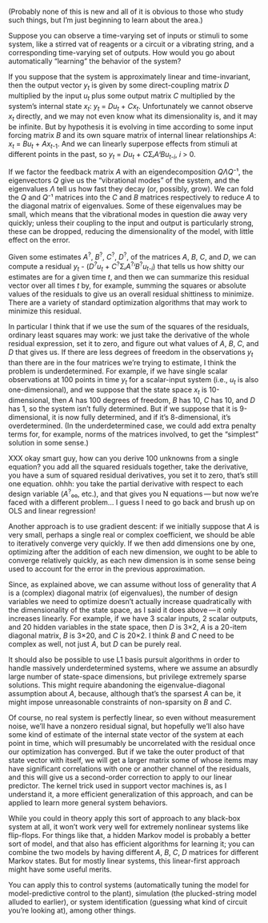 (Probably none of this is new and all of it is obvious to those who
study such things, but I’m just beginning to learn about the area.)

Suppose you can observe a time-varying set of inputs or stimuli to
some system, like a stirred vat of reagents or a circuit or a
vibrating string, and a corresponding time-varying set of outputs.
How would you go about automatically “learning” the behavior of the
system?

If you suppose that the system is approximately linear and
time-invariant, then the output vector *y<sub>t</sub>* is given by
some direct-coupling matrix *D* multiplied by the input
*u<sub>t</sub>* plus some output matrix *C* multiplied by the system’s
internal state *x<sub>t</sub>*: *y<sub>t</sub>* = *Du<sub>t</sub>* +
*Cx<sub>t</sub>*.  Unfortunately we cannot observe *x<sub>t</sub>*
directly, and we may not even know what its dimensionality is, and it
may be infinite.  But by hypothesis it is evolving in time according
to some input forcing matrix *B* and its own square matrix of internal
linear relationships *A*: *x<sub>t</sub>* = *Bu<sub>t</sub>* +
*Ax*<sub>*t*-1</sub>.  And we can linearly superpose effects from
stimuli at different points in the past, so *y<sub>t</sub>* =
*Du<sub>t</sub>* + *C*Σ*ᵢAⁱBu*<sub>*t*-*i*</sub>, *i* > 0.

If we factor the feedback matrix *A* with an eigendecomposition
*QΛQ*⁻¹, the eigenvectors *Q* give us the “vibrational modes” of the
system, and the eigenvalues *Λ* tell us how fast they decay (or,
possibly, grow).  We can fold the *Q* and *Q*⁻¹ matrices into the *C*
and *B* matrices respectively to reduce *A* to the diagonal matrix of
eigenvalues.  Some of these eigenvalues may be small, which means that
the vibrational modes in question die away very quickly; unless their
coupling to the input and output is particularly strong, these can be
dropped, reducing the dimensionality of the model, with little effect
on the error.

Given some estimates *A*<sup>?</sup>, *B*<sup>?</sup>,
*C*<sup>?</sup>, *D*<sup>?</sup>, of the matrices *A*, *B*, *C*, and
*D*, we can compute a residual *y<sub>t</sub>* -
(*D<sup>?</sup>u<sub>t</sub>* +
*C*<sup>?</sup>Σ*ᵢA*<sup>?</sup>*ⁱB*<sup>?</sup>*u*<sub>*t*-*i*</sub>)
that tells us how shitty our estimates are for a given time *t*, and
then we can summarize this residual vector over all times *t* by, for
example, summing the squares or absolute values of the residuals to
give us an overall residual shittiness to minimize.  There are a
variety of standard optimization algorithms that may work to minimize
this residual.

In particular I think that if we use the sum of the squares of the
residuals, ordinary least squares may work: we just take the
derivative of the whole residual expression, set it to zero, and
figure out what values of *A*, *B*, *C*, and *D* that gives us.  If
there are less degrees of freedom in the observations *y<sub>t</sub>*
than there are in the four matrices we’re trying to estimate, I think
the problem is underdetermined.  For example, if we have single scalar
observations at 100 points in time *y<sub>t</sub>* for a scalar-input
system (i.e., *u<sub>t</sub>* is also one-dimensional), and we suppose
that the state space *x<sub>t</sub>* is 10-dimensional, then *A* has
100 degrees of freedom, *B* has 10, *C* has 10, and *D* has 1, so the
system isn’t fully determined.  But if we suppose that it is
9-dimensional, it is now fully determined, and if it’s 8-dimensional,
it’s overdetermined.  (In the underdetermined case, we could add extra
penalty terms for, for example, norms of the matrices involved, to get
the “simplest” solution in some sense.)

XXX okay smart guy, how can you derive 100 unknowns from a single
equation?  you add all the squared residuals together, take the
derivative, you have a sum of squared residual derivatives, you set it
to zero, that’s still one equation.  ohhh: you take the partial
derivative with respect to each design variable (*A*<sup>?</sup>₀₀,
etc.), and that gives you N equations — but now we’re faced with a
different problem... I guess I need to go back and brush up on OLS and
linear regression!

Another approach is to use gradient descent: if we initially suppose
that *A* is very small, perhaps a single real or complex coefficient,
we should be able to iteratively converge very quickly.  If we then
add dimensions one by one, optimizing after the addition of each new
dimension, we ought to be able to converge relatively quickly, as each
new dimension is in some sense being used to account for the error in
the previous approximation.

Since, as explained above, we can assume without loss of generality
that *A* is a (complex) diagonal matrix (of eigenvalues), the number
of design variables we need to optimize doesn’t actually increase
quadratically with the dimensionality of the state space, as I said it
does above — it only increases linearly.  For example, if we have 3
scalar inputs, 2 scalar outputs, and 20 hidden variables in the state
space, then *D* is 3×2, *A* is a 20-item diagonal matrix, *B* is 3×20,
and *C* is 20×2.  I think *B* and *C* need to be complex as well, not
just *A*, but *D* can be purely real.

It should also be possible to use L1 basis pursuit algorithms in order
to handle massively underdetermined systems, where we assume an
absurdly large number of state-space dimensions, but privilege
extremely sparse solutions.  This might require abandoning the
eigenvalue-diagonal assumption about *A*, because, although that’s the
sparsest *A* can be, it might impose unreasonable constraints of
non-sparsity on *B* and *C*.

Of course, no real system is perfectly linear, so even without
measurement noise, we’ll have a nonzero residual signal, but hopefully
we’ll also have some kind of estimate of the internal state vector of
the system at each point in time, which will presumably be
uncorrelated with the residual once our optimization has converged.
But if we take the outer product of that state vector with itself, we
will get a larger matrix some of whose items may have significant
correlations with one or another channel of the residuals, and this
will give us a second-order correction to apply to our linear
predictor.  The kernel trick used in support vector machines is, as I
understand it, a more efficient generalization of this approach, and
can be applied to learn more general system behaviors.

While you could in theory apply this sort of approach to any black-box
system at all, it won’t work very well for extremely nonlinear systems
like flip-flops.  For things like that, a hidden Markov model is
probably a better sort of model, and that also has efficient
algorithms for learning it; you can combine the two models by having
different *A*, *B*, *C*, *D* matrices for different Markov states.
But for mostly linear systems, this linear-first approach might have
some useful merits.

You can apply this to control systems (automatically tuning the model
for model-predictive control to the plant), simulation (the
plucked-string model alluded to earlier), or system identification
(guessing what kind of circuit you’re looking at), among other things.